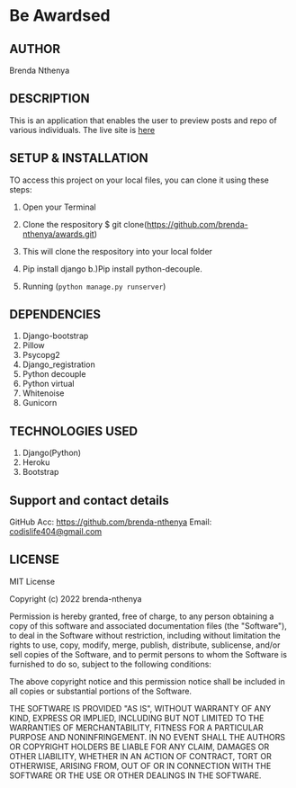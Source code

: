 # Be Awardsed


## AUTHOR 
Brenda Nthenya

## DESCRIPTION
This is an application that enables the user to preview posts and repo of various individuals.
The live site is [here](https://beeawards.herokuapp.com/)

## SETUP & INSTALLATION 
TO access this project on your local files, you can clone it using these steps:

1. Open your Terminal
2. Clone the respository 
       $ git clone(https://github.com/brenda-nthenya/awards.git)

3. This will clone the respository into your local folder
4. Pip install django
  b.)Pip install python-decouple.
5. Running (`python manage.py runserver`)


           


## DEPENDENCIES
1. Django-bootstrap
2. Pillow
3. Psycopg2
4. Django_registration
5. Python decouple
6. Python virtual
7. Whitenoise
8. Gunicorn


## TECHNOLOGIES USED
1. Django(Python)
2. Heroku
3. Bootstrap 

## Support and contact details

 GitHub Acc: https://github.com/brenda-nthenya
 Email: codislife404@gmail.com

## LICENSE
MIT License

Copyright (c) 2022 brenda-nthenya

Permission is hereby granted, free of charge, to any person obtaining a copy
of this software and associated documentation files (the "Software"), to deal
in the Software without restriction, including without limitation the rights
to use, copy, modify, merge, publish, distribute, sublicense, and/or sell
copies of the Software, and to permit persons to whom the Software is
furnished to do so, subject to the following conditions:

The above copyright notice and this permission notice shall be included in all
copies or substantial portions of the Software.

THE SOFTWARE IS PROVIDED "AS IS", WITHOUT WARRANTY OF ANY KIND, EXPRESS OR
IMPLIED, INCLUDING BUT NOT LIMITED TO THE WARRANTIES OF MERCHANTABILITY,
FITNESS FOR A PARTICULAR PURPOSE AND NONINFRINGEMENT. IN NO EVENT SHALL THE
AUTHORS OR COPYRIGHT HOLDERS BE LIABLE FOR ANY CLAIM, DAMAGES OR OTHER
LIABILITY, WHETHER IN AN ACTION OF CONTRACT, TORT OR OTHERWISE, ARISING FROM,
OUT OF OR IN CONNECTION WITH THE SOFTWARE OR THE USE OR OTHER DEALINGS IN THE
SOFTWARE.
